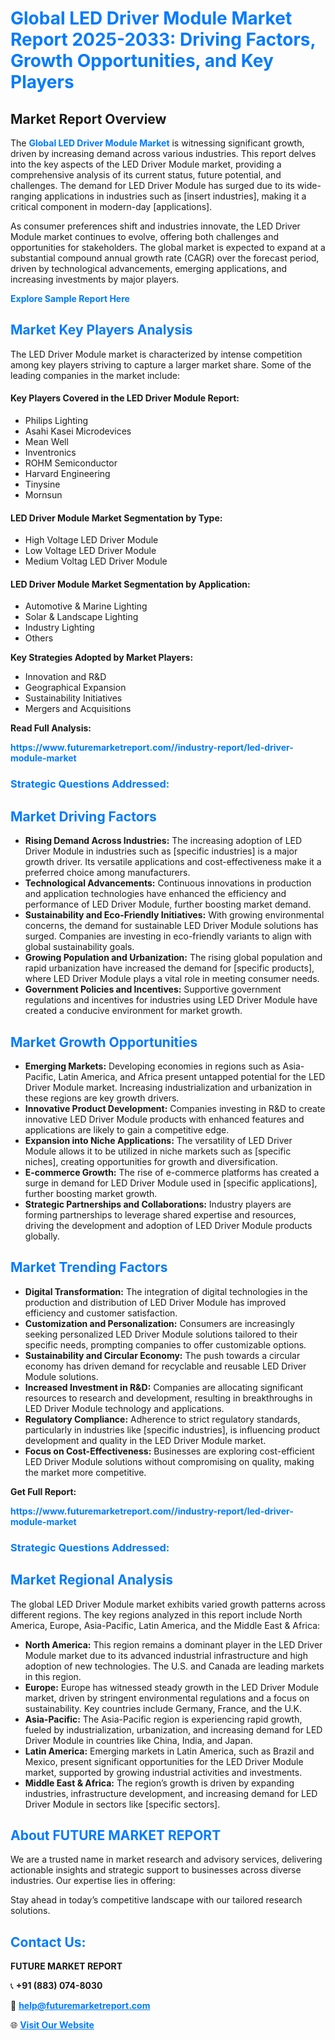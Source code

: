 <h1 style="color: #007BFF;">Global LED Driver Module Market Report 2025-2033: Driving Factors, Growth Opportunities, and Key Players</h1>

<section id="overview">
<h2>Market Report Overview</h2>
<p>The <a href="https://www.futuremarketreport.com//industry-report/led-driver-module-market" style="color: #007BFF; text-decoration: none;"><strong>Global LED Driver Module Market</strong></a> is witnessing significant growth, driven by increasing demand across various industries. This report delves into the key aspects of the LED Driver Module market, providing a comprehensive analysis of its current status, future potential, and challenges. The demand for LED Driver Module has surged due to its wide-ranging applications in industries such as [insert industries], making it a critical component in modern-day [applications].</p>
<p>As consumer preferences shift and industries innovate, the LED Driver Module market continues to evolve, offering both challenges and opportunities for stakeholders. The global market is expected to expand at a substantial compound annual growth rate (CAGR) over the forecast period, driven by technological advancements, emerging applications, and increasing investments by major players.</p>
</section>

<section id="overview">
<p><a href="https://www.futuremarketreport.com//request-sample/reportId=75324" style="color: #007BFF; text-decoration: none;"><strong>Explore Sample Report Here</strong></a></p>
</section>

<section id="key-players">
<h2 style="color: #007BFF;">Market Key Players Analysis</h2>
<p>The LED Driver Module market is characterized by intense competition among key players striving to capture a larger market share. Some of the leading companies in the market include:</p>
<h4>Key Players Covered in the LED Driver Module Report:</h4>
<ul><li>Philips Lighting</li><li>Asahi Kasei Microdevices</li><li>Mean Well</li><li>Inventronics</li><li>ROHM Semiconductor</li><li>Harvard Engineering</li><li>Tinysine</li><li>Mornsun</li></ul>
<h4>LED Driver Module Market Segmentation by Type:</h4>
<ul><li>High Voltage LED Driver Module</li><li>Low Voltage LED Driver Module</li><li>Medium Voltag LED Driver Module</li></ul>

<h4>LED Driver Module Market Segmentation by Application:</h4>
<ul><li>Automotive &amp; Marine Lighting</li><li>Solar &amp; Landscape Lighting</li><li>Industry Lighting</li><li>Others</li></ul>
<p><strong>Key Strategies Adopted by Market Players:</strong></p>
<ul>
<li>Innovation and R&D</li>
<li>Geographical Expansion</li>
<li>Sustainability Initiatives</li>
<li>Mergers and Acquisitions</li>
</ul>
</section>

<section>
<p><strong>Read Full Analysis: </strong></p><a href="https://www.futuremarketreport.com//industry-report/led-driver-module-market" style="color: #007BFF; text-decoration: none;"><strong>https://www.futuremarketreport.com//industry-report/led-driver-module-market</strong></a>
<h3 style="color: #007BFF;">Strategic Questions Addressed:</h3>
</section>

<section id="driving-factors">
<h2 style="color: #007BFF;">Market Driving Factors</h2>
<ul>
<li><strong>Rising Demand Across Industries:</strong> The increasing adoption of LED Driver Module in industries such as [specific industries] is a major growth driver. Its versatile applications and cost-effectiveness make it a preferred choice among manufacturers.</li>
<li><strong>Technological Advancements:</strong> Continuous innovations in production and application technologies have enhanced the efficiency and performance of LED Driver Module, further boosting market demand.</li>
<li><strong>Sustainability and Eco-Friendly Initiatives:</strong> With growing environmental concerns, the demand for sustainable LED Driver Module solutions has surged. Companies are investing in eco-friendly variants to align with global sustainability goals.</li>
<li><strong>Growing Population and Urbanization:</strong> The rising global population and rapid urbanization have increased the demand for [specific products], where LED Driver Module plays a vital role in meeting consumer needs.</li>
<li><strong>Government Policies and Incentives:</strong> Supportive government regulations and incentives for industries using LED Driver Module have created a conducive environment for market growth.</li>
</ul>
</section>

<section id="growth-opportunities">
<h2 style="color: #007BFF;">Market Growth Opportunities</h2>
<ul>
<li><strong>Emerging Markets:</strong> Developing economies in regions such as Asia-Pacific, Latin America, and Africa present untapped potential for the LED Driver Module market. Increasing industrialization and urbanization in these regions are key growth drivers.</li>
<li><strong>Innovative Product Development:</strong> Companies investing in R&D to create innovative LED Driver Module products with enhanced features and applications are likely to gain a competitive edge.</li>
<li><strong>Expansion into Niche Applications:</strong> The versatility of LED Driver Module allows it to be utilized in niche markets such as [specific niches], creating opportunities for growth and diversification.</li>
<li><strong>E-commerce Growth:</strong> The rise of e-commerce platforms has created a surge in demand for LED Driver Module used in [specific applications], further boosting market growth.</li>
<li><strong>Strategic Partnerships and Collaborations:</strong> Industry players are forming partnerships to leverage shared expertise and resources, driving the development and adoption of LED Driver Module products globally.</li>
</ul>
</section>

<section id="trending-factors">
<h2 style="color: #007BFF;">Market Trending Factors</h2>
<ul>
<li><strong>Digital Transformation:</strong> The integration of digital technologies in the production and distribution of LED Driver Module has improved efficiency and customer satisfaction.</li>
<li><strong>Customization and Personalization:</strong> Consumers are increasingly seeking personalized LED Driver Module solutions tailored to their specific needs, prompting companies to offer customizable options.</li>
<li><strong>Sustainability and Circular Economy:</strong> The push towards a circular economy has driven demand for recyclable and reusable LED Driver Module solutions.</li>
<li><strong>Increased Investment in R&D:</strong> Companies are allocating significant resources to research and development, resulting in breakthroughs in LED Driver Module technology and applications.</li>
<li><strong>Regulatory Compliance:</strong> Adherence to strict regulatory standards, particularly in industries like [specific industries], is influencing product development and quality in the LED Driver Module market.</li>
<li><strong>Focus on Cost-Effectiveness:</strong> Businesses are exploring cost-efficient LED Driver Module solutions without compromising on quality, making the market more competitive.</li>
</ul>
</section>

<section>
<p><strong>Get Full Report: </strong></p><a href="https://www.futuremarketreport.com//industry-report/led-driver-module-market" style="color: #007BFF; text-decoration: none;"><strong>https://www.futuremarketreport.com//industry-report/led-driver-module-market</strong></a>
<h3 style="color: #007BFF;">Strategic Questions Addressed:</h3>
</section>


<section id="regional-analysis">
<h2 style="color: #007BFF;">Market Regional Analysis</h2>
<p>The global LED Driver Module market exhibits varied growth patterns across different regions. The key regions analyzed in this report include North America, Europe, Asia-Pacific, Latin America, and the Middle East & Africa:</p>
<ul>
<li><strong>North America:</strong> This region remains a dominant player in the LED Driver Module market due to its advanced industrial infrastructure and high adoption of new technologies. The U.S. and Canada are leading markets in this region.</li>
<li><strong>Europe:</strong> Europe has witnessed steady growth in the LED Driver Module market, driven by stringent environmental regulations and a focus on sustainability. Key countries include Germany, France, and the U.K.</li>
<li><strong>Asia-Pacific:</strong> The Asia-Pacific region is experiencing rapid growth, fueled by industrialization, urbanization, and increasing demand for LED Driver Module in countries like China, India, and Japan.</li>
<li><strong>Latin America:</strong> Emerging markets in Latin America, such as Brazil and Mexico, present significant opportunities for the LED Driver Module market, supported by growing industrial activities and investments.</li>
<li><strong>Middle East & Africa:</strong> The region’s growth is driven by expanding industries, infrastructure development, and increasing demand for LED Driver Module in sectors like [specific sectors].</li>
</ul>
</section>

<footer>
<h2 style="color: #007BFF;">About FUTURE MARKET REPORT</h2>
<p>We are a trusted name in market research and advisory services, delivering actionable insights and strategic support to businesses across diverse industries. Our expertise lies in offering:</p>

<p>Stay ahead in today’s competitive landscape with our tailored research solutions.</p>

<h2 style="color: #007BFF;">Contact Us:</h2>
<p><strong>FUTURE MARKET REPORT</strong></p>
<p>📞 <strong>+91 (883) 074-8030</strong></p>
<p>📧 <strong><a href="mailto:help@futuremarketreport.com" style="color: #007BFF;">help@futuremarketreport.com</a></strong></p>
<p>🌐 <strong><a href="https://www.futuremarketreport.com/" style="color: #007BFF;">Visit Our Website</a></strong></p>
</footer>